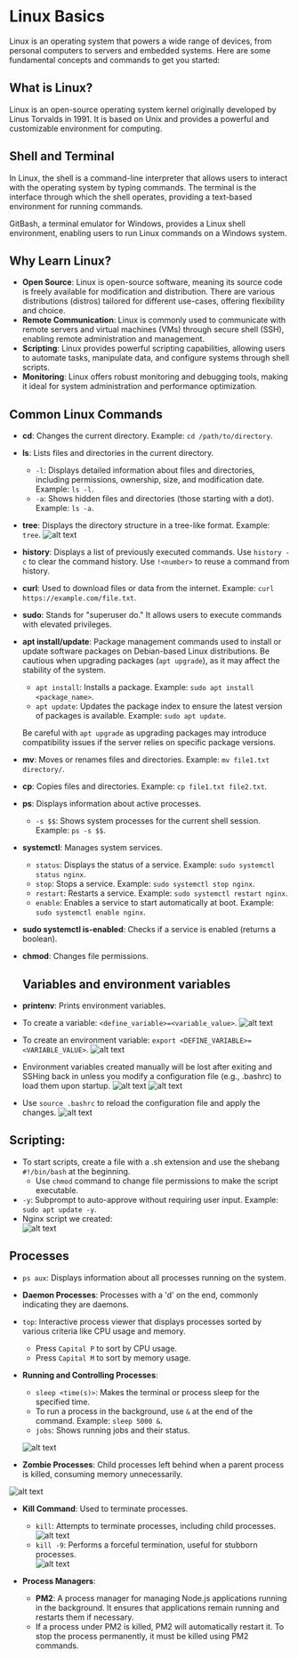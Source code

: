 # Linux Basics

Linux is an operating system that powers a wide range of devices, from personal computers to servers and embedded systems. Here are some fundamental concepts and commands to get you started:

## What is Linux?

Linux is an open-source operating system kernel originally developed by Linus Torvalds in 1991. It is based on Unix and provides a powerful and customizable environment for computing.

## Shell and Terminal

In Linux, the shell is a command-line interpreter that allows users to interact with the operating system by typing commands. The terminal is the interface through which the shell operates, providing a text-based environment for running commands.

GitBash, a terminal emulator for Windows, provides a Linux shell environment, enabling users to run Linux commands on a Windows system.

## Why Learn Linux?

- **Open Source**: Linux is open-source software, meaning its source code is freely available for modification and distribution. There are various distributions (distros) tailored for different use-cases, offering flexibility and choice.
- **Remote Communication**: Linux is commonly used to communicate with remote servers and virtual machines (VMs) through secure shell (SSH), enabling remote administration and management.
- **Scripting**: Linux provides powerful scripting capabilities, allowing users to automate tasks, manipulate data, and configure systems through shell scripts.
- **Monitoring**: Linux offers robust monitoring and debugging tools, making it ideal for system administration and performance optimization.

## Common Linux Commands

- **cd**: Changes the current directory. Example: `cd /path/to/directory`.
- **ls**: Lists files and directories in the current directory.
  - `-l`: Displays detailed information about files and directories, including permissions, ownership, size, and modification date. Example: `ls -l`.
  - `-a`: Shows hidden files and directories (those starting with a dot). Example: `ls -a`.
- **tree**: Displays the directory structure in a tree-like format. Example: `tree`.
![alt text](img/image.png)
- **history**: Displays a list of previously executed commands. Use `history -c` to clear the command history. Use `!<number>` to reuse a command from history.
- **curl**: Used to download files or data from the internet. Example: `curl https://example.com/file.txt`.
- **sudo**: Stands for "superuser do." It allows users to execute commands with elevated privileges.
- **apt install/update**: Package management commands used to install or update software packages on Debian-based Linux distributions. Be cautious when upgrading packages (`apt upgrade`), as it may affect the stability of the system.

   - `apt install`: Installs a package. Example: `sudo apt install <package_name>`.
   - `apt update`: Updates the package index to ensure the latest version of packages is available. Example: `sudo apt update`.

   Be careful with `apt upgrade` as upgrading packages may introduce compatibility issues if the server relies on specific package versions.
- **mv**: Moves or renames files and directories. Example: `mv file1.txt directory/`.
- **cp**: Copies files and directories. Example: `cp file1.txt file2.txt`.


- **ps**: Displays information about active processes.
   - `-s $$`: Shows system processes for the current shell session. Example: `ps -s $$`.

- **systemctl**: Manages system services.
   - `status`: Displays the status of a service. Example: `sudo systemctl status nginx`.
   - `stop`: Stops a service. Example: `sudo systemctl stop nginx`.
   - `restart`: Restarts a service. Example: `sudo systemctl restart nginx`.
   - `enable`: Enables a service to start automatically at boot. Example: `sudo systemctl enable nginx`.

- **sudo systemctl is-enabled**: Checks if a service is enabled (returns a boolean).

- **chmod**: Changes file permissions.
  
  ## Variables and environment variables
- **printenv**: Prints environment variables.
- To create a variable: `<define_variable>=<variable_value>`.
  ![alt text](img/image-6.png)
- To create an environment variable: `export <DEFINE_VARIABLE>=<VARIABLE_VALUE>`. 
  ![alt text](img/image-5.png) 
- Environment variables created manually will be lost after exiting and SSHing back in unless you modify a configuration file (e.g., .bashrc) to load them upon startup.
![alt text](img/image-4.png)
![alt text](img/image-3.png)
- Use `source .bashrc` to reload the configuration file and apply the changes.
![alt text](img/image-7.png)

## Scripting:

- To start scripts, create a file with a .sh extension and use the shebang `#!/bin/bash` at the beginning.
  - Use `chmod` command to change file permissions to make the script executable.
- `-y`: Subprompt to auto-approve without requiring user input. Example: `sudo apt update -y`.
- Nginx script we created:<br>
  ![alt text](img/image-12.png)

## Processes 

- `ps aux`: Displays information about all processes running on the system.
  
- **Daemon Processes**: Processes with a 'd' on the end, commonly indicating they are daemons.

- `top`: Interactive process viewer that displays processes sorted by various criteria like CPU usage and memory.
   - Press `Capital P` to sort by CPU usage.
   - Press `Capital M` to sort by memory usage.

- **Running and Controlling Processes**:
   - `sleep <time(s)>`: Makes the terminal or process sleep for the specified time.
   - To run a process in the background, use `&` at the end of the command. Example: `sleep 5000 &`.
   - `jobs`: Shows running jobs and their status. <br>
  
  ![alt text](img/image-13.png)

- **Zombie Processes**: Child processes left behind when a parent process is killed, consuming memory unnecessarily. <br>

![alt text](img/image-16.png)

- **Kill Command**: Used to terminate processes.
   - `kill`: Attempts to terminate processes, including child processes.<br>
  ![alt text](img/image-14.png)
   - `kill -9`: Performs a forceful termination, useful for stubborn processes.<br>
  ![alt text](img/image-15.png)
  
- **Process Managers**:
   - **PM2**: A process manager for managing Node.js applications running in the background. It ensures that applications remain running and restarts them if necessary.
   - If a process under PM2 is killed, PM2 will automatically restart it. To stop the process permanently, it must be killed using PM2 commands.
